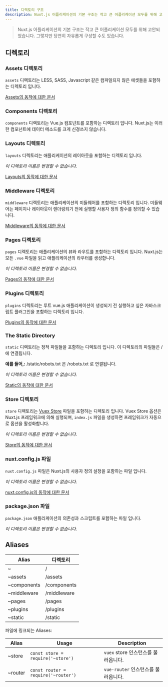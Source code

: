 ```yaml
---
title: 디렉토리 구조
description: Nuxt.js 어플리케이션의 기본 구조는 작고 큰 어플리케이션 모두를 위해 고안되었습니다.
---
```


> Nuxt.js 어플리케이션의 기본 구조는 작고 큰 어플리케이션 모두를 위해 고안되었습니다. 그렇지만 당연히 자유롭게 구성할 수도 있습니다.

## 디렉토리

### Assets 디렉토리

`assets` 디렉토리는 LESS, SASS, Javascript 같은 컴파일되지 않은 에셋들을 포함하는 디렉토리 입니다.

[Assets의 동작에 대한 문서](/guide/assets)

### Components 디렉토리

`components` 디렉토리는 Vue.js 컴포넌트를 포함하는 디렉토리 입니다. Nuxt.js는 이러한 컴포넌트에 데이터 메소드를 크게 신경쓰지 않습니다.

### Layouts 디렉토리

`layouts` 디렉토리는 애플리케이션의 레이아웃을 포함하는 디렉토리 입니다.

_이 디렉토리 이름은 변경할 수 없습니다._

[Layouts의 동작에 대한 문서](/guide/views#layouts)

### Middleware 디렉토리

`middleware` 디렉토리는 애플리케이션의 미들웨어를 포함하는 디렉토리 입니다. 미들웨어는 페이지나 레이아웃이 렌더링되기 전에 실행할 사용자 정의 함수를 정의할 수 있습니다.

[Middleware의 동작에 대한 문서](/guide/routing#middleware)

### Pages 디렉토리

`pages` 디렉토리는 애플리케이션의 뷰와 라우트를 포함하는 디렉토리 입니다. Nuxt.js는 모든 `.vue` 파일을 읽고 애플리케이션의 라우터를 생성합니다.

_이 디렉토리 이름은 변경할 수 없습니다._

[Pages의 동작에 대한 문서 ](/guide/views)

### Plugins 디렉토리

`plugins` 디렉토리는 루트 vue.js 애플리케이션이 생성되기 전 실행하고 싶은 자바스크립트 플러그인을 포함하는 디렉토리 입니다.

[Plugins의 동작에 대한 문서](/guide/plugins)

### The Static Directory

`static` 디렉토리는 정적 파일들을 포함하는 디렉토리 입니다. 이 디렉토리의 파일들은 /에 연결됩니다.

**예를 들어,:** /static/robots.txt 은 /robots.txt 로 연결됩니다.

_이 디렉토리 이름은 변경할 수 없습니다._

[Static의 동작에 대한 문서](/guide/assets#static)

### Store 디렉토리

`store` 디렉토리는 [Vuex Store](http://vuex.vuejs.org) 파일을 포함하는 디렉토리 입니다. Vuex Store 옵션은 Nuxt.js 프레임워크에 의해 실행되며, `index.js` 파일을 생성하면 프레임워크가 자동으로 옵션을 활성화합니다.

_이 디렉토리 이름은 변경할 수 없습니다._

[Store의 동작에 대한 문서](/guide/vuex-store)

### nuxt.config.js 파일

`nuxt.config.js` 파일은 Nuxt.js의 사용자 정의 설정을 포함하는 파일 입니다.

_이 디렉토리 이름은 변경할 수 없습니다._

[nuxt.config.js의 동작에 대한 문서](/guide/configuration)

### package.json 파일

`package.json` 애플리케이션의 의존성과 스크립트를 포함하는 파일 입니다.

_이 디렉토리 이름은 변경할 수 없습니다._

## Aliases

| Alias | 디렉토리 |
|-----|------|
| ~ | / |
| ~assets | /assets |
| ~components | /components |
| ~middleware | /middleware |
| ~pages | /pages |
| ~plugins | /plugins |
| ~static | /static |

파일에 링크되는 Aliases:

| Alias | Usage | Description |
|-------|------|--------------|
| ~store | `const store = require('~store')` | `vuex` store 인스턴스를 불러옵니다. |
| ~router | `const router = require('~router')`| `vue-router` 인스턴스를 불러옵니다. |
